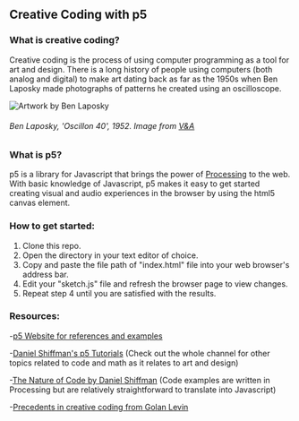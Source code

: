 ## Creative Coding with p5

### What is creative coding?
Creative coding is the process of using computer programming as a tool for art and design. There is a long history of people using computers (both analog and digital) to make art dating back as far as the 1950s when Ben Laposky made photographs of patterns he created using an oscilloscope.

![Artwork by Ben Laposky](http://www.vam.ac.uk/__data/assets/image/0019/211816/58360-large.jpg "Artwork by Ben Laposky")

###### Ben Laposky, 'Oscillon 40', 1952. Image from [V&A](http://www.vam.ac.uk/content/articles/a/computer-art-history/)

### What is p5?
p5 is a library for Javascript that brings the power of [Processing](https://processing.org/) to the web. With basic knowledge of Javascript, p5 makes it easy to get started creating visual and audio experiences in the browser by using the html5 canvas element.

### How to get started:
1. Clone this repo.
2. Open the directory in your text editor of choice.
3. Copy and paste the file path of "index.html" file into your web browser's address bar.
4. Edit your "sketch.js" file and refresh the browser page to view changes.
5. Repeat step 4 until you are satisfied with the results.

### Resources:
-[p5 Website for references and examples](https://p5js.org/)

-[Daniel Shiffman's p5 Tutorials](https://www.youtube.com/user/shiffman/playlists?sort=dd&view=50&shelf_id=14) (Check out the whole channel for other topics related to code and math as it relates to art and design)

-[The Nature of Code by Daniel Shiffman](http://natureofcode.com/) (Code examples are written in Processing but are relatively straightforward to translate into Javascript)

-[Precedents in creative coding from Golan Levin](http://cmuems.com/2016/60212/lectures/lecture-09-09a/)
